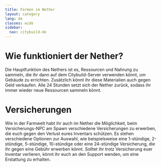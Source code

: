 ```yaml
---
title: Farmen im Nether
layout: category
lang: de
classes: wide
sidebar:
  nav: citybuild-de
---
```



# Wie funktioniert der Nether?
Die Hauptfunktion des Nethers ist es, Ressourcen und Nahrung zu sammeln, die ihr dann auf dem Citybuild-Server verwenden könnt, um Gebäude zu errichten. Zusätzlich könnt ihr diese Materialien auch gegen Geld verkaufen.
Alle 24 Stunden setzt sich der Nether zurück, sodass ihr immer wieder neue Ressourcen sammeln könnt.



# Versicherungen
Wie in der Farmwelt habt ihr auch im Nether die Möglichkeit, beim Versicherungs-NPC am Spawn verschiedene Versicherungen zu erwerben, die euch gegen den Verlust eures Inventars schützen. Es stehen verschiedene Optionen zur Auswahl, wie beispielsweise eine 1-stündige, 2-stündige, 5-stündige, 10-stündige oder eine 24-stündige Versicherung, die ihr gegen eine Gebühr erwerben könnt. Solltet ihr trotz Versicherung euer Inventar verlieren, könnt ihr euch an den Support wenden, um eine Erstattung zu erhalten.

